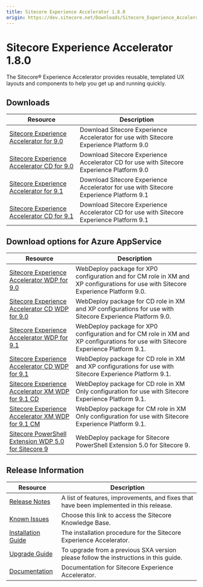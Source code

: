 ```yaml
---
title: Sitecore Experience Accelerator 1.8.0
origin: https://dev.sitecore.net/Downloads/Sitecore_Experience_Accelerator/18/Sitecore_Experience_Accelerator_180.aspx
---
```


# Sitecore Experience Accelerator 1.8.0

The Sitecore® Experience Accelerator provides reusable, templated UX layouts and components to help you get up and running quickly.

## Downloads

 | Resource | Description |
 | --- | --- |
 | [Sitecore Experience Accelerator for 9.0](https://sitecoredev.azureedge.net/~/media/2E9624E019FA46B691C9E3851E4A9C2C.ashx?date=20181127T092750) | Download Sitecore Experience Accelerator for use with Sitecore Experience Platform 9.0 |
 | [Sitecore Experience Accelerator CD for 9.0](https://sitecoredev.azureedge.net/~/media/145A2B3C057F4739BE72A47F1A49D043.ashx?date=20181127T092750) | Download Sitecore Experience Accelerator CD for use with Sitecore Experience Platform 9.0 |
 | [Sitecore Experience Accelerator for 9.1](https://sitecoredev.azureedge.net/~/media/8BC83A6D81C5491E851811CA84B0DA07.ashx?date=20181127T092751) | Download Sitecore Experience Accelerator for use with Sitecore Experience Platform 9.1 |
 | [Sitecore Experience Accelerator CD for 9.1](https://sitecoredev.azureedge.net/~/media/34C07C1EEF8B49CAB10BA1FAB9813BCC.ashx?date=20181127T092751) | Download Sitecore Experience Accelerator CD for use with Sitecore Experience Platform 9.1 |

## Download options for Azure AppService

 | Resource | Description |
 | --- | --- |
 | [Sitecore Experience Accelerator WDP for 9.0](https://sitecoredev.azureedge.net/~/media/47027C8691BF4B56AC2C3EB37BA59DBF.ashx?date=20181127T093552) | WebDeploy package for XP0 configuration and for CM role in XM and XP configurations for use with Sitecore Experience Platform 9.0. |
 | [Sitecore Experience Accelerator CD WDP for 9.0](https://sitecoredev.azureedge.net/~/media/3018E2BFF9704067861B1B5BBB389220.ashx?date=20181127T093552) | WebDeploy package for CD role in XM and XP configurations for use with Sitecore Experience Platform 9.0. |
 | [Sitecore Experience Accelerator WDP for 9.1](https://sitecoredev.azureedge.net/~/media/D494E255F40A49F097DE86C001495FFD.ashx?date=20181127T093553) | WebDeploy package for XP0 configuration and for CM role in XM and XP configurations for use with Sitecore Experience Platform 9.1. |
 | [Sitecore Experience Accelerator CD WDP for 9.1](https://sitecoredev.azureedge.net/~/media/CCCF4483818648DCB9DB55DC9436BBFC.ashx?date=20181127T093552) | WebDeploy package for CD role in XM and XP configurations for use with Sitecore Experience Platform 9.1. |
 | [Sitecore Experience Accelerator XM WDP for 9.1 CD](https://sitecoredev.azureedge.net/~/media/7924C79079E14B0BA17C1B5368733676.ashx?date=20181127T093553) | WebDeploy package for CD role in XM Only configuration for use with Sitecore Experience Platform 9.1. |
 | [Sitecore Experience Accelerator XM WDP for 9.1 CM](https://sitecoredev.azureedge.net/~/media/FA8A4DFAD3CA4DD3ACD0B624A6484281.ashx?date=20181127T093555) | WebDeploy package for CM role in XM Only configuration for use with Sitecore Experience Platform 9.1. |
 | [Sitecore PowerShell Extension WDP 5.0 for Sitecore 9](https://sitecoredev.azureedge.net/~/media/2C02EB17879548139937A41E5DA0EFCF.ashx?date=20181127T093555) | WebDeploy package for Sitecore PowerShell Extension 5.0 for Sitecore 9. |

## Release Information

 | Resource | Description |
 | --- | --- |
 | [Release Notes](/downloads/Sitecore%20Experience%20Accelerator/18/Sitecore%20Experience%20Accelerator%20180/Release%20Notes) | A list of features, improvements, and fixes that have been implemented in this release. |
 | [Known Issues](https://kb.sitecore.net/articles/196733) | Choose this link to access the Sitecore Knowledge Base. |
 | [Installation Guide](https://sitecoredev.azureedge.net/~/media/4372E8FFBD7A421ABF0342BF21361E42.ashx?date=20181126T150258) | The installation procedure for the Sitecore Experience Accelerator. |
 | [Upgrade Guide](https://sitecoredev.azureedge.net/~/media/F4FFF8775BF748A0BE6BE121B49E16A5.ashx?date=20181126T150412) | To upgrade from a previous SXA version please follow the instructions in this guide. |
 | [Documentation](https://doc.sitecore.com/developers/sxa/18/sitecore-experience-accelerator/en/index-en.html) | Documentation for Sitecore Experience Accelerator. |